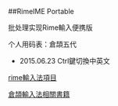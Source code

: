 ##RimeIME Portable

批处理实现Rime輸入便携版

个人用码表：倉頡五代

- 2015.06.23  Ctrl鍵切換中英文

[rime輸入法項目](https://github.com/rime/home/wiki)

[倉頡輸入法相關書籍](book/)